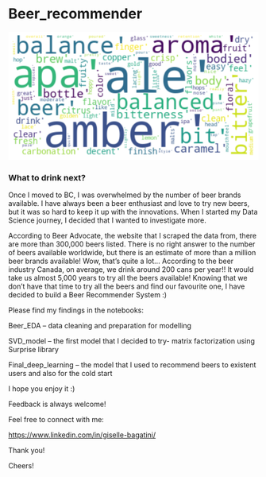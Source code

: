 # Beer_recommender

![Test Image 1](beer_image.png)


### What to drink next?

Once I moved to BC, I was overwhelmed by the number of beer brands available. I have always been a beer enthusiast and love to try new beers, but it was so hard to keep it up with the innovations. When I started my Data Science journey, I decided that I wanted to investigate more.

According to Beer Advocate, the website that I scraped the data from, there are more than 300,000 beers listed.
There is no right answer to the number of beers available worldwide, but there is an estimate of more than a million beer brands available!
Wow, that’s quite a lot… According to the beer industry Canada, on average, we drink around 200 cans per year!! It would take us almost 5,000 years to try all the beers available!
Knowing that we don’t have that time to try all the beers and find our favourite one, I have decided to build a Beer Recommender System :)

Please find my findings in the notebooks:

Beer_EDA – data cleaning and preparation for modelling

SVD_model – the first model that I decided to try- matrix factorization using Surprise library

Final_deep_learning – the model that I used to recommend beers to existent  users and also for the cold start

I hope you enjoy it :)

Feedback is always welcome!

Feel free to connect with me:

https://www.linkedin.com/in/giselle-bagatini/

Thank you!

Cheers!
